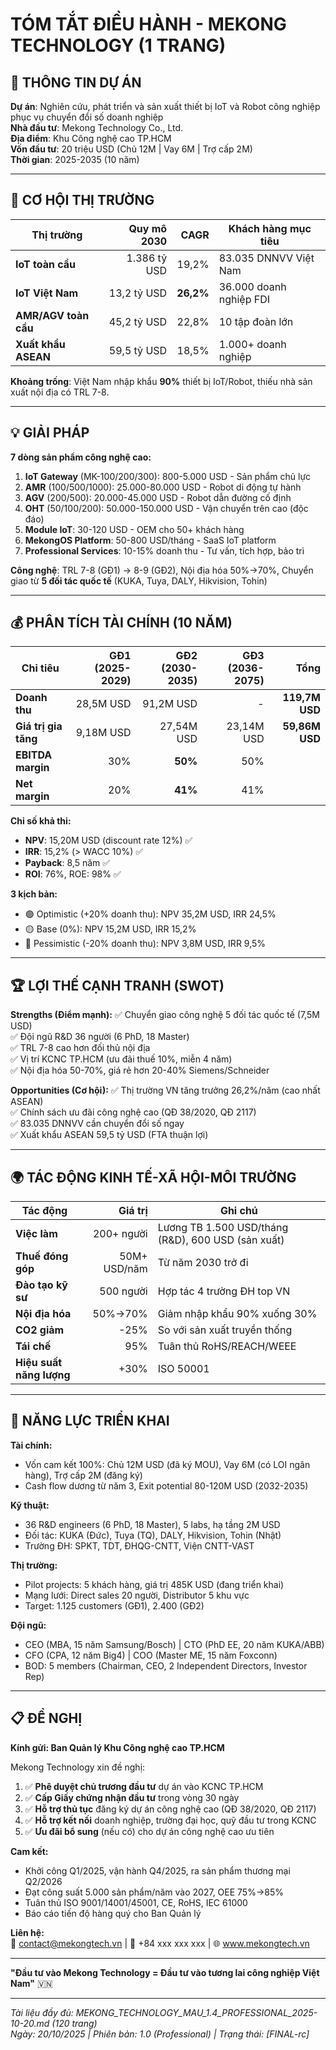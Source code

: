 # TÓM TẮT ĐIỀU HÀNH - MEKONG TECHNOLOGY (1 TRANG)

## 📌 THÔNG TIN DỰ ÁN

**Dự án**: Nghiên cứu, phát triển và sản xuất thiết bị IoT và Robot công nghiệp phục vụ chuyển đổi số doanh nghiệp  
**Nhà đầu tư**: Mekong Technology Co., Ltd.  
**Địa điểm**: Khu Công nghệ cao TP.HCM  
**Vốn đầu tư**: 20 triệu USD (Chủ 12M | Vay 6M | Trợ cấp 2M)  
**Thời gian**: 2025-2035 (10 năm)

---

## 🎯 CƠ HỘI THỊ TRƯỜNG

| Thị trường | Quy mô 2030 | CAGR | Khách hàng mục tiêu |
|---|---:|---:|---|
| **IoT toàn cầu** | 1.386 tỷ USD | 19,2% | 83.035 DNNVV Việt Nam |
| **IoT Việt Nam** | 13,2 tỷ USD | **26,2%** | 36.000 doanh nghiệp FDI |
| **AMR/AGV toàn cầu** | 45,2 tỷ USD | 22,8% | 10 tập đoàn lớn |
| **Xuất khẩu ASEAN** | 59,5 tỷ USD | 18,5% | 1.000+ doanh nghiệp |

**Khoảng trống**: Việt Nam nhập khẩu **90%** thiết bị IoT/Robot, thiếu nhà sản xuất nội địa có TRL 7-8.

---

## 💡 GIẢI PHÁP

**7 dòng sản phẩm công nghệ cao:**
1. **IoT Gateway** (MK-100/200/300): 800-5.000 USD - Sản phẩm chủ lực
2. **AMR** (100/500/1000): 25.000-80.000 USD - Robot di động tự hành  
3. **AGV** (200/500): 20.000-45.000 USD - Robot dẫn đường cố định
4. **OHT** (50/100/200): 50.000-150.000 USD - Vận chuyển trên cao (độc đáo)
5. **Module IoT**: 30-120 USD - OEM cho 50+ khách hàng
6. **MekongOS Platform**: 50-800 USD/tháng - SaaS IoT platform
7. **Professional Services**: 10-15% doanh thu - Tư vấn, tích hợp, bảo trì

**Công nghệ**: TRL 7-8 (GĐ1) → 8-9 (GĐ2), Nội địa hóa 50%→70%, Chuyển giao từ **5 đối tác quốc tế** (KUKA, Tuya, DALY, Hikvision, Tohin)

---

## 💰 PHÂN TÍCH TÀI CHÍNH (10 NĂM)

| Chỉ tiêu | GĐ1 (2025-2029) | GĐ2 (2030-2035) | GĐ3 (2036-2075) | Tổng |
|---|---:|---:|---:|---:|
| **Doanh thu** | 28,5M USD | 91,2M USD | - | **119,7M USD** |
| **Giá trị gia tăng** | 9,18M USD | 27,54M USD | 23,14M USD | **59,86M USD** |
| **EBITDA margin** | 30% | **50%** | 50% | |
| **Net margin** | 20% | **41%** | 41% | |

**Chỉ số khả thi:**
- **NPV**: 15,20M USD (discount rate 12%) ✅
- **IRR**: 15,2% (> WACC 10%) ✅
- **Payback**: 8,5 năm ✅
- **ROI**: 76%, ROE: 98% ✅

**3 kịch bản:**
- 🟢 Optimistic (+20% doanh thu): NPV 35,2M USD, IRR 24,5%
- 🟡 Base (0%): NPV 15,2M USD, IRR 15,2% 
- 🔴 Pessimistic (-20% doanh thu): NPV 3,8M USD, IRR 9,5%

---

## 🏆 LỢI THẾ CẠNH TRANH (SWOT)

**Strengths (Điểm mạnh):**
✅ Chuyển giao công nghệ 5 đối tác quốc tế (7,5M USD)  
✅ Đội ngũ R&D 36 người (6 PhD, 18 Master)  
✅ TRL 7-8 cao hơn đối thủ nội địa  
✅ Vị trí KCNC TP.HCM (ưu đãi thuế 10%, miễn 4 năm)  
✅ Nội địa hóa 50-70%, giá rẻ hơn 20-40% Siemens/Schneider  

**Opportunities (Cơ hội):**
✅ Thị trường VN tăng trưởng 26,2%/năm (cao nhất ASEAN)  
✅ Chính sách ưu đãi công nghệ cao (QĐ 38/2020, QĐ 2117)  
✅ 83.035 DNNVV cần chuyển đổi số ngay  
✅ Xuất khẩu ASEAN 59,5 tỷ USD (FTA thuận lợi)  

---

## 🌍 TÁC ĐỘNG KINH TẾ-XÃ HỘI-MÔI TRƯỜNG

| Tác động | Giá trị | Ghi chú |
|---|---:|---|
| **Việc làm** | 200+ người | Lương TB 1.500 USD/tháng (R&D), 600 USD (sản xuất) |
| **Thuế đóng góp** | 50M+ USD/năm | Từ năm 2030 trở đi |
| **Đào tạo kỹ sư** | 500 người | Hợp tác 4 trường ĐH top VN |
| **Nội địa hóa** | 50%→70% | Giảm nhập khẩu 90% xuống 30% |
| **CO2 giảm** | -25% | So với sản xuất truyền thống |
| **Tái chế** | 95% | Tuân thủ RoHS/REACH/WEEE |
| **Hiệu suất năng lượng** | +30% | ISO 50001 |

---

## 🚀 NĂNG LỰC TRIỂN KHAI

**Tài chính:**
- Vốn cam kết 100%: Chủ 12M USD (đã ký MOU), Vay 6M (có LOI ngân hàng), Trợ cấp 2M (đăng ký)
- Cash flow dương từ năm 3, Exit potential 80-120M USD (2032-2035)

**Kỹ thuật:**
- 36 R&D engineers (6 PhD, 18 Master), 5 labs, hạ tầng 2M USD
- Đối tác: KUKA (Đức), Tuya (TQ), DALY, Hikvision, Tohin (Nhật)
- Trường ĐH: SPKT, TDT, ĐHQG-CNTT, Viện CNTT-VAST

**Thị trường:**
- Pilot projects: 5 khách hàng, giá trị 485K USD (đang triển khai)
- Mạng lưới: Direct sales 20 người, Distributor 5 khu vực
- Target: 1.125 customers (GĐ1), 2.400 (GĐ2)

**Đội ngũ:**
- CEO (MBA, 15 năm Samsung/Bosch) | CTO (PhD EE, 20 năm KUKA/ABB)
- CFO (CPA, 12 năm Big4) | COO (Master ME, 15 năm Foxconn)
- BOD: 5 members (Chairman, CEO, 2 Independent Directors, Investor Rep)

---

## 📋 ĐỀ NGHỊ

**Kính gửi: Ban Quản lý Khu Công nghệ cao TP.HCM**

Mekong Technology xin đề nghị:

1. ✅ **Phê duyệt chủ trương đầu tư** dự án vào KCNC TP.HCM
2. ✅ **Cấp Giấy chứng nhận đầu tư** trong vòng 30 ngày
3. ✅ **Hỗ trợ thủ tục** đăng ký dự án công nghệ cao (QĐ 38/2020, QĐ 2117)
4. ✅ **Hỗ trợ kết nối** doanh nghiệp, trường đại học, quỹ đầu tư trong KCNC
5. ✅ **Ưu đãi bổ sung** (nếu có) cho dự án công nghệ cao ưu tiên

**Cam kết:**
- Khởi công Q1/2025, vận hành Q4/2025, ra sản phẩm thương mại Q2/2026
- Đạt công suất 5.000 sản phẩm/năm vào 2027, OEE 75%→85%
- Tuân thủ ISO 9001/14001/45001, CE, RoHS, IEC 61000
- Báo cáo tiến độ hàng quý cho Ban Quản lý

**Liên hệ:**  
📧 contact@mekongtech.vn | 📱 +84 xxx xxx xxx | 🌐 www.mekongtech.vn

---

**"Đầu tư vào Mekong Technology = Đầu tư vào tương lai công nghiệp Việt Nam"** 🇻🇳

---

*Tài liệu đầy đủ: MEKONG_TECHNOLOGY_MAU_1.4_PROFESSIONAL_2025-10-20.md (120 trang)*  
*Ngày: 20/10/2025 | Phiên bản: 1.0 (Professional) | Trạng thái: [FINAL-rc]*

